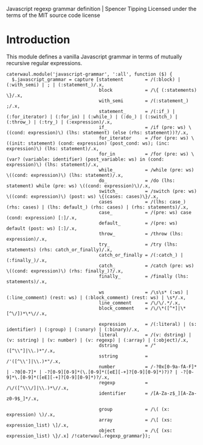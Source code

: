 Javascript regexp grammar definition | Spencer Tipping
Licensed under the terms of the MIT source code license

# Introduction

This module defines a vanilla Javascript grammar in terms of mutually recursive regular expressions.

    caterwaul.module('javascript-grammar', ':all', function ($) {
      $.javascript_grammar = capture [statement        = /(:block) | (:with_semi) | ; | (:statement_)/.x,
                                      block            = /\{ (:statements) \}/.x,
                                      with_semi        = /(:statement_) ;/.x,
                                      statement_       = /(:if_) | (:for_iterator) | (:for_in) | (:while_) | (:do_) | (:switch_) | (:throw_) | (:try_) | (:expression)/.x,
                                      if_              = /if (pre: ws) \((cond: expression)\) (lhs: statement) (else (rhs: statement))?/.x,
                                      for_iterator     = /for (pre: ws) \((init: statement) (cond: expression) (post_cond: ws); (inc: expression)\) (lhs: statement)/.x,
                                      for_in           = /for (pre: ws) \(var? (variable: identifier) (post_variable: ws) in (cond: expression)\) (lhs: statement)/.x,
                                      while_           = /while (pre: ws) \((cond: expression)\) (lhs: statement)/.x,
                                      do_              = /do (lhs: statement) while (pre: ws) \((cond: expression)\)/.x,
                                      switch_          = /switch (pre: ws) \((cond: expression)\) (post: ws) \{(cases: cases)\}/.x,
                                      cases            = /(lhs: case_) (rhs: cases) | (lhs: default_) (rhs: cases) | (rhs: statements)/.x,
                                      case_            = /(pre: ws) case (cond: expression) [:]/.x,
                                      default_         = /(pre: ws) default (post: ws) [:]/.x,
                                      throw_           = /throw (lhs: expression)/.x,
                                      try_             = /try (lhs: statements) (rhs: catch_or_finally)/.x,
                                      catch_or_finally = /(:catch_) | (:finally_)/.x,
                                      catch_           = /catch (pre: ws) \((cond: expression)\) (rhs: finally_)?/.x,
                                      finally_         = /finally (lhs: statements)/.x,

                                      ws               = /\s\s* (:ws) | (:line_comment) (rest: ws) | (:block_comment) (rest: ws) | \s*/.x,
                                      line_comment     = /\/\/.*/.x,
                                      block_comment    = /\/\*([^*]|\*[^\/])*\*\//.x,

                                      expression       = /(:literal) | (s: identifier) | (:group) | (:unary) | (:binary)/.x,
                                      literal          = /(v: dstring) | (v: sstring) | (v: number) | (v: regexp) | (:array) | (:object)/.x,
                                      dstring          = /"([^\\"]|\\.)*"/.x,
                                      sstring          = /'([^\\']|\\.)*"/.x,
                                      number           = /-?0x[0-9a-fA-F]* | -?0[0-7]* | -?[0-9][0-9]*(\.[0-9]*([eE][-+]?[0-9][0-9]*)?)? | -?[0-9]*\.[0-9]*([eE][-+]?[0-9][0-9]*)?/.x,
                                      regexp           = /\/([^\\\/]|\\.)*\//.x,
                                      identifier       = /[A-Za-z$_][A-Za-z0-9$_]*/.x,

                                      group            = /\( (x: expression) \)/.x,
                                      array            = /\[ (xs: expression_list) \]/.x,
                                      object           = /\{ (xs: expression_list) \}/.x] /!caterwaul.regexp_grammar});